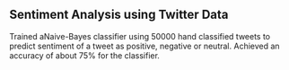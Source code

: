 Sentiment Analysis using Twitter Data
---------------------------------------------------------------
Trained aNaive-Bayes classifier using 50000 hand classified tweets to predict sentiment of a tweet as positive, negative or neutral.
Achieved an accuracy of about 75% for the classifier.
